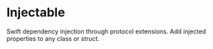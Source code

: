 # Injectable
Swift dependency injection through protocol extensions. Add injected properties to any class or struct.
